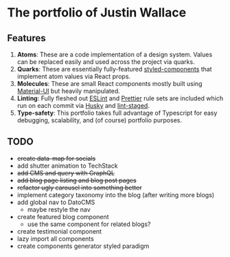 # The portfolio of Justin Wallace

## Features

1. **Atoms**: These are a code implementation of a design system. Values can be replaced easily and used across the
   project via quarks.
2. **Quarks**: These are essentially fully-featured [styled-components](https://styled-components.com/) that implement
   atom values via React props.
3. **Molecules**: These are small React components mostly built using [Material-UI](https://mui.com/) but heavily
   manipulated.
4. **Linting**: Fully fleshed out [ESLint](https://eslint.org/) and [Prettier](https://prettier.io) rule sets are
   included which run on each commit via [Husky](https://typicode.github.io/husky) and
   [lint-staged](https://www.npmjs.com/package/lint-staged).
5. **Type-safety**: This portfolio takes full advantage of Typescript for easy debugging, scalability, and (of course)
   portfolio purposes.

## TODO

- ~~create data-map for socials~~
- add shutter animation to TechStack
- ~~add CMS and query with GraphQL~~
- ~~add blog page listing and blog post pages~~
- ~~refactor ugly carousel into something better~~
- implement category taxonomy into the blog (after writing more blogs)
- add global nav to DatoCMS
  - maybe restyle the nav
- create featured blog component
  - use the same component for related blogs?
- create testimonial component
- lazy import all components
- create components generator styled paradigm
